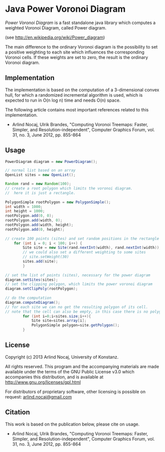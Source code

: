 Java Power Voronoi Diagram
=====================

*Power Voronoi Diagram* is a fast standalone java library which computes a weighted Voronoi Diagram, called Power diagram.

(see <http://en.wikipedia.org/wiki/Power_diagram>)

The main difference to the ordinary Voronoi diagram is the possibility to set a positive weighting to each site which influences the corresponding Voronoi cells. If these weights are set to zero, the result is the ordinary Voronoi diagram.

Implementation
---------------
The implementation is based on the computation of a 3-dimensional convex hull, for which a randomized incremental algorithm is used, which is expected to run in O(n log n) time and needs O(n) space.

The following article contains most important references related to this implementation.

* Arlind Nocaj, Ulrik Brandes, "Computing Voronoi Treemaps: Faster, Simpler, and Resolution-independent", Computer Graphics Forum, vol. 31, no. 3, June 2012, pp. 855-864


Usage
-------------

```java
PowerDiagram diagram = new PowerDiagram();

// normal list based on an array
OpenList sites = new OpenList();

Random rand = new Random(100);
// create a root polygon which limits the voronoi diagram.
//  here it is just a rectangle.
		 
PolygonSimple rootPolygon = new PolygonSimple();
int width = 1000;
int height = 1000;
rootPolygon.add(0, 0);
rootPolygon.add(width, 0);
rootPolygon.add(width, height);
rootPolygon.add(0, height);		
		
// create 100 points (sites) and set random positions in the rectangle defined above.
	for (int i = 0; i < 100; i++) {
		Site site = new Site(rand.nextInt(width), rand.nextInt(width));
		// we could also set a different weighting to some sites
		// site.setWeight(30)
		sites.add(site);
		}
		
// set the list of points (sites), necessary for the power diagram
diagram.setSites(sites);
// set the clipping polygon, which limits the power voronoi diagram
diagram.setClipPoly(rootPolygon);
		
// do the computation
diagram.computeDiagram();	
// for each site we can no get the resulting polygon of its cell. 
// note that the cell can also be empty, in this case there is no polygon for the corresponding site.
		for (int i=0;i<sites.size;i++){
			Site site=sites.array[i];
			PolygonSimple polygon=site.getPolygon();
		}
```

License
------------------------

Copyright (c) 2013 Arlind Nocaj, University of Konstanz.

All rights reserved. This program and the accompanying materials are made available under the terms of the GNU Public License v3.0 which accompanies this distribution, and is available at http://www.gnu.org/licenses/gpl.html

For distributors of proprietary software, other licensing is possible on request: arlind.nocaj@gmail.com


Citation
-----------------

This work is based on the publication below, please cite on usage.

* Arlind Nocaj, Ulrik Brandes, "Computing Voronoi Treemaps: Faster, Simpler, and Resolution-independent", Computer Graphics Forum, vol. 31, no. 3, June 2012, pp. 855-864
